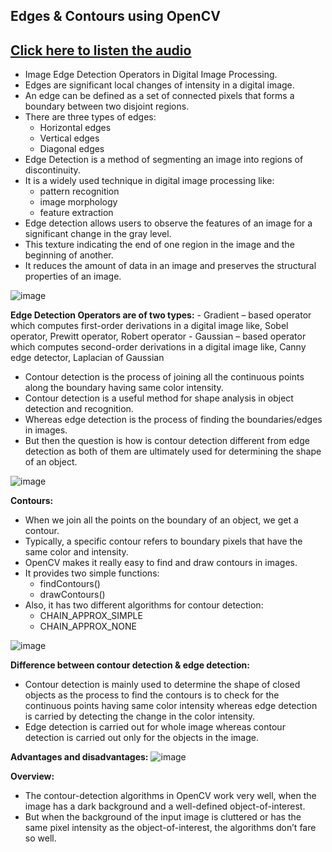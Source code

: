 ## Edges & Contours using OpenCV
## [Click here to listen the audio](https://drive.google.com/file/d/1wySG8CVecXl0Lmk6SkP0_5Yl_SnA1J4E/view?usp=sharing)

- Image Edge Detection Operators in Digital Image Processing.
- Edges are significant local changes of intensity in a digital image. 
- An edge can be defined as a set of connected pixels that forms a boundary between two disjoint regions. 
- There are three types of edges: 
    - Horizontal edges
    - Vertical edges
    - Diagonal edges
- Edge Detection is a method of segmenting an image into regions of discontinuity.
- It is a widely used technique in digital image processing like:
    - pattern recognition
    - image morphology
    - feature extraction
- Edge detection allows users to observe the features of an image for a significant change in the gray level. 
- This texture indicating the end of one region in the image and the beginning of another. 
- It reduces the amount of data in an image and preserves the structural properties of an image. 

![image](https://user-images.githubusercontent.com/79050917/144031807-b5ad8bfd-4217-42bf-a740-2c757447fa4e.png)

**Edge Detection Operators are of two types:** 
    - Gradient – based operator which computes first-order derivations in a digital image like, Sobel operator, Prewitt operator, Robert operator
    - Gaussian – based operator which computes second-order derivations in a digital image like, Canny edge detector, Laplacian of Gaussian 
- Contour detection is the process of joining all the continuous points along the boundary having same color intensity. 
- Contour detection is a useful method for shape analysis in object detection and recognition. 
- Whereas edge detection is the process of finding the boundaries/edges in images. 
- But then the question is how is contour detection different from edge detection as both of them are ultimately used for determining the shape of an object.

![image](https://user-images.githubusercontent.com/79050917/144031830-a948e2f6-befb-4e0a-aae2-0005dffd8c69.png)

**Contours:**
- When we join all the points on the boundary of an object, we get a contour. 
- Typically, a specific contour refers to boundary pixels that have the same color and intensity. 
- OpenCV makes it really easy to find and draw contours in images. 
- It provides two simple functions:
     - findContours()
     - drawContours()
- Also, it has two different algorithms for contour detection:
     - CHAIN_APPROX_SIMPLE
     - CHAIN_APPROX_NONE

![image](https://user-images.githubusercontent.com/79050917/144031897-ba80821e-d9d2-44a7-88e0-3b5c3d78f437.png)

**Difference between contour detection & edge detection:**
- Contour detection is mainly used to determine the shape of closed objects as the process to find the contours is to check for the continuous points having same color intensity whereas edge detection is carried by detecting the change in the color intensity. 
- Edge detection is carried out for whole image whereas contour detection is carried out only for the objects in the image.

**Advantages and disadvantages:**
![image](https://user-images.githubusercontent.com/79050917/144030766-5a9f5eb2-2521-4e36-a927-96fe874484c5.png)

**Overview:**
- The contour-detection algorithms in OpenCV work very well, when the image has a dark background and a well-defined object-of-interest. 
- But when the background of the input image is cluttered or has the same pixel intensity as the object-of-interest, the algorithms don’t fare so well.
